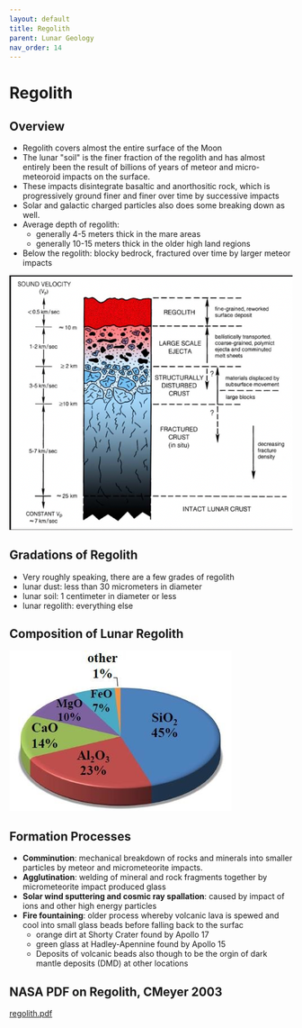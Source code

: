 ```yaml
---
layout: default
title: Regolith
parent: Lunar Geology
nav_order: 14
---
```

# Regolith

## Overview

- Regolith covers almost the entire surface of the Moon
- The lunar "soil" is the finer fraction of the regolith and has almost entirely been the result of billions of years of meteor and micro-meteoroid impacts on the surface.
- These impacts disintegrate basaltic and anorthositic rock, which is progressively ground finer and finer over time by successive impacts
- Solar and galactic charged particles also does some breaking down as well.
- Average depth of regolith:
   - generally 4-5 meters thick in the mare areas
   - generally 10-15 meters thick in the older high land regions
- Below the regolith: blocky bedrock, fractured over time by larger meteor impacts

![Screen_Shot_2021-10-25_at_9.27.54_AM.png](Regolith.assets/Screen_Shot_2021-10-25_at_9.27.54_AM.png)

## Gradations of Regolith

- Very roughly speaking, there are a few grades of regolith
- lunar dust: less than 30 micrometers in diameter
- lunar soil: 1 centimeter in diameter or less
- lunar regolith: everything else

## Composition of Lunar Regolith

![Composition-of-the-lunar-regolith.jpeg](Regolith.assets/Composition-of-the-lunar-regolith.jpeg)

## Formation Processes

- **Comminution**: mechanical breakdown of rocks and minerals into smaller particles by meteor and micrometeorite impacts.
- **Agglutination**: welding of mineral and rock fragments together by micrometeorite impact produced glass
- **Solar wind sputtering and cosmic ray spallation**: caused by impact of ions and other high energy particles
- **Fire fountaining**: older process whereby volcanic lava is spewed and cool into small glass beads before falling back to the surfac
   - orange dirt at Shorty Crater found by Apollo 17
   - green glass at Hadley-Apennine found by Apollo 15
   - Deposits of volcanic beads also though to be the orgin of dark mantle deposits (DMD) at other locations

## NASA PDF on Regolith, CMeyer 2003

[regolith.pdf](Regolith.assets/regolith.pdf)

